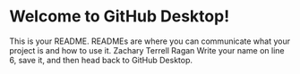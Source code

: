 # Welcome to GitHub Desktop!

This is your README. READMEs are where you can communicate what your project is and how to use it.
Zachary Terrell Ragan
Write your name on line 6, save it, and then head back to GitHub Desktop.
